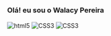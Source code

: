 ### Olá! eu sou o Walacy Pereira
<div style="display:inline_block">
<img align="center" alt="html5" src="https://img.shields.io/badge/HTML5-E34F26?style=for-the-badge&logo=html5&logoColor=white">
<img align="center" alt="CSS3" src="https://img.shields.io/badge/CSS3-1572B6?style=for-the-badge&logo=css3&logoColor=white">
<img align="center" alt="CSS3" src="https://img.shields.io/badge/JavaScript-323330?style=for-the-badge&logo=javascript&logoColor=F7DF1E">
</div>
